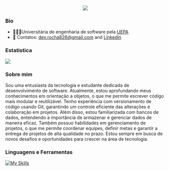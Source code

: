 <h1 align="center">
<img src="https://readme-typing-svg.herokuapp.com/?font=Righteous&size=35&center=true&vCenter=true&width=500&height=70&color=F71899&duration=4000&lines=Seja+bem-vido(a)!+👋;+Sou+Letícia+Juliana+👩🏻‍💻;+Howdy!+👋;+I'm+Letícia+Juliana+👩🏻‍💻;" />
</h1> 

### Bio
- 👩🏻‍🎓Universitária de engenharia de software pela [UEPA](https://www.uepa.br/)  
- 📨 Contatos: dev.rocha826@gmail.com and [Linkedin](https://www.linkedin.com/in/leticia826souza/)
### Estatistica
 <div height="180em"><img  src="https://github-readme-stats.vercel.app/api?username=leh826&theme=neon&show_icons=true"></div> 

### Sobre mim
Sou uma entusiasta da tecnologia e estudante dedicada de desenvolvimento de software. Atualmente, estou aprofundando meus conhecimentos em orientação a objetos, o que me permite escrever código mais modular e reutilizável. Tenho experiência com versionamento de código usando Git, garantindo um controle eficiente das alterações e colaboração em projetos. Além disso, estou familiarizada com bancos de dados, entendendo a importância de armazenar e gerenciar dados de maneira eficaz. Também possuo habilidades em gerenciamento de projetos, o que me permite coordenar equipes, definir metas e garantir a entrega de projetos de alta qualidade no prazo. Estou sempre em busca de novos desafios e oportunidades para crescer na área de tecnologia.

### Linguagens e Ferramentas
 
 [![My Skills](https://skillicons.dev/icons?i=git,java,react,html,css,cs,mysql,postgresql,docker)](https://skillicons.dev)
</div>
